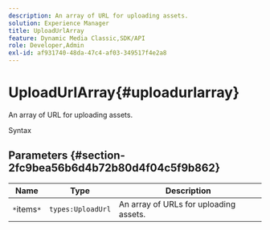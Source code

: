 ```yaml
---
description: An array of URL for uploading assets.
solution: Experience Manager
title: UploadUrlArray
feature: Dynamic Media Classic,SDK/API
role: Developer,Admin
exl-id: af931740-48da-47c4-af03-349517f4e2a8
---
```

# UploadUrlArray{#uploadurlarray}

An array of URL for uploading assets.

 Syntax 

## Parameters {#section-2fc9bea56b6d4b72b80d4f04c5f9b862}

|  Name  | Type  | Description  |
|---|---|---|
|  `*`items`*`  | `types:UploadUrl`  | An array of URLs for uploading assets.  |
